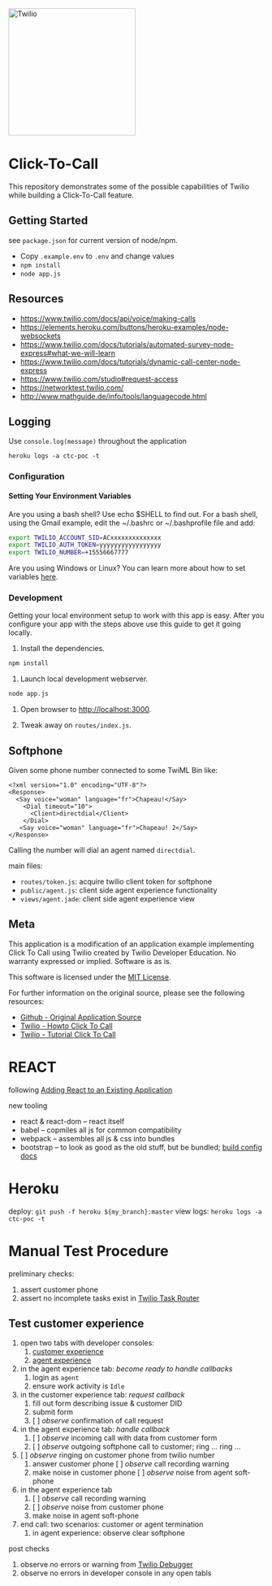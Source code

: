 
<a href="https://www.twilio.com">
  <img src="https://static0.twilio.com/marketing/bundles/marketing/img/logos/wordmark-red.svg" alt=Twilio width=250 />
</a>


# Click-To-Call

This repository demonstrates some of the possible capabilities of Twilio while building a Click-To-Call feature.

## Getting Started

see `package.json` for current version of node/npm.

* Copy `.example.env` to `.env` and change values
* `npm install`
* `node app.js`

## Resources

* https://www.twilio.com/docs/api/voice/making-calls
* https://elements.heroku.com/buttons/heroku-examples/node-websockets
* https://www.twilio.com/docs/tutorials/automated-survey-node-express#what-we-will-learn
* https://www.twilio.com/docs/tutorials/dynamic-call-center-node-express
* https://www.twilio.com/studio#request-access
* https://networktest.twilio.com/
* http://www.mathguide.de/info/tools/languagecode.html


## Logging

Use `console.log(message)` throughout the application

`heroku logs -a ctc-poc -t`

### Configuration

#### Setting Your Environment Variables

Are you using a bash shell? Use echo $SHELL to find out. For a bash shell, using the Gmail example, edit the ~/.bashrc or ~/.bashprofile file and add:

```bash
export TWILIO_ACCOUNT_SID=ACxxxxxxxxxxxxxx
export TWILIO_AUTH_TOKEN=yyyyyyyyyyyyyyyyy
export TWILIO_NUMBER=+15556667777

```

Are you using Windows or Linux? You can learn more about how to set variables [here](https://www.java.com/en/download/help/path.xml).

### Development

Getting your local environment setup to work with this app is easy.
After you configure your app with the steps above use this guide to
get it going locally.

1. Install the dependencies.

```bash
npm install
```

1. Launch local development webserver.

```bash
node app.js
```

1. Open browser to [http://localhost:3000](http://localhost:3000).

1. Tweak away on `routes/index.js`.

## Softphone

Given some phone number connected to some TwiML Bin like:

```{.xml}
<?xml version="1.0" encoding="UTF-8"?>
<Response>
  <Say voice="woman" language="fr">Chapeau!</Say>
	<Dial timeout="10">
      <Client>directdial</Client>
	</Dial>
   <Say voice="woman" language="fr">Chapeau! 2</Say>
</Response>
```

Calling the number will dial an agent named `directdial`.

main files:
- `routes/token.js`: acquire twilio client token for softphone
- `public/agent.js`: client side agent experience functionality
- `views/agent.jade`: client side agent experience view

## Meta

This application is a modification of an application example implementing
Click To Call using Twilio created by Twilio Developer Education. No warranty
expressed or implied.  Software is as is.

This software is licensed under the [MIT License](http://www.opensource.org/licenses/mit-license.html).

For further information on the original source, please see the following resources:

* [Github - Original Application Source](https://github.com/TwilioDevEd/clicktocall-node)
* [Twilio - Howto Click To Call](https://twilio.com/docs/howto/click-to-call)
* [Twilio - Tutorial Click To Call](https://www.twilio.com/docs/tutorials/walkthrough/click-to-call/node/express)

# REACT
following [Adding React to an Existing Application](https://reactjs.org/docs/installation.html#adding-react-to-an-existing-application)

new tooling

- react & react-dom – react itself
- babel – copmiles all js for common compatibility
- webpack – assembles all js & css into bundles
- bootstrap – to look as good as the old stuff, but be bundled; [build config docs](http://getbootstrap.com/docs/4.0/getting-started/webpack/)

# Heroku

deploy: `git push -f heroku ${my_branch}:master`
view logs: `heroku logs -a ctc-poc -t`

# Manual Test Procedure

preliminary checks:
1. assert customer phone
1. assert no incomplete tasks exist in [Twilio Task Router](https://www.twilio.com/console/taskrouter/workspaces/WS0a97843504cc448625dfa55723900216/tasks)

## Test customer experience
1. open two tabs with developer consoles:
   1. [customer experience](https://ctc-poc.herokuapp.com/)
   1. [agent experience](https://ctc-poc.herokuapp.com/agent)
1. in the agent experience tab: _become ready to handle callbacks_
   1. login as `agent`
   1. ensure work activity is `Idle`
1. in the customer experience tab: _request callback_
   1. fill out form describing issue & customer DID
   1. submit form
   1. [ ] *observe* confirmation of call request
1. in the agent experience tab: _handle callback_
   1. [ ] *observe* incoming call with data from customer form
   1. [ ] *observe* outgoing softphone call to customer; ring … ring …
1. [ ] *observe* ringing on customer phone from twilio number
   1. answer customer phone
   [ ] *observe* call recording warning
   1. make noise in customer phone
   [ ] *observe* noise from agent soft-phone
1. in the agent experience tab
   1. [ ] *observe* call recording warning
   1. [ ] *observe* noise from customer phone
   1. make noise in agent soft-phone
1. end call: two scenarios: customer or agent termination
   1. in agent experience: observe clear softphone

post checks
1. observe no errors or warning from [Twilio Debugger](https://www.twilio.com/console/runtime/debugge)
1. observe no errors in developer console in any open tabls
